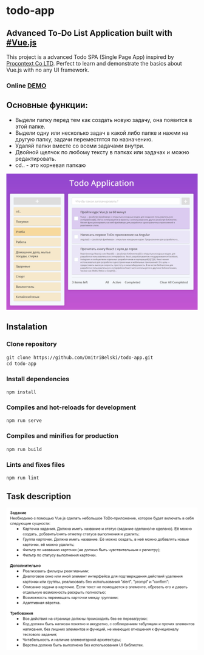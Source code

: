 # todo-app

## Advanced To-Do List Application built with [#Vue.js](https://github.com/vuejs/vue)

This project is a advanced Todo SPA (Single Page App) inspired by [Procontext Co LTD](https://procontext.ru). Perfect to learn and demonstrate the basics about Vue.js with no any UI framework.

### Online **[DEMO](https://DmitriBelski.github.io/todo-app)**

## Основные функции:

- Выдели папку перед тем как создать новую задачу, она появится в этой папке.
- Выдели одну или несколько задач в какой либо папке и нажми на другую папку, задачи переместятся по назначению.
- Удаляй папки вместе со всеми задачами внутри.
- Двойной щелчок по любому тексту в папках или задачах и можно редактировать.
- cd.. - это корневая папкаю

![example](example.jpg)

## Instalation

### Clone repository
```
git clone https://github.com/DmitriBelski/todo-app.git
cd todo-app
```

### Install dependencies
```
npm install
```

### Compiles and hot-reloads for development
```
npm run serve
```

### Compiles and minifies for production
```
npm run build
```

### Lints and fixes files
```
npm run lint
```
## Task description
![task description](task.jpg)

